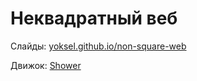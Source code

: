 # Неквадратный веб

Слайды: [yoksel.github.io/non-square-web](http://yoksel.github.io/non-square-web)

Движок: [Shower](https://github.com/shower/shower)
